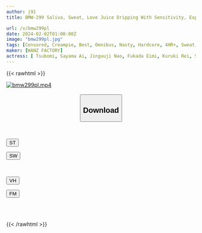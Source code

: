 ```yaml
---
author: j91
title: BMW-299 Saliva, Sweat, Love Juice Dripping With Sensitivity, Explosive Climax Non-stop, 40 Creampie Sex Covered In Sticky Juices

url: /v/bmw299pl
date: 2024-02-02T01:00:00Z
image: "bmw299pl.jpg"
tags: [Censored, Creampie, Best, Omnibus, Nasty, Hardcore, 4HR+, Sweat, Acme · Orgasm	]
maker: [WANZ FACTORY]
actress: [ Tsubomi, Sayama Ai, Jinguuji Nao, Fukada Eimi, Kuruki Rei, Saegusa Chitose ,Satsuki Ena, Kudou Rara, Honda Noeru, Yokomiya Nanami ]
---
```



{{< rawhtml >}}

<div class="video" data-videoid="ab0j40p81wtxYR3">
    <a href="javascript:;">
        <img src="/v/bmw299pl/bmw299pl.jpg" width="WIDTH" height="HEIGHT" alt="bmw299pl.mp4" loading="lazy">
    </a>
</div>

<script type="text/javascript" src="https://j91.asia/asset/on-demand-st.js"></script>

<br>
  <link rel="stylesheet" href="https://j91.asia/asset/bs5.css">
  
  <center>
  <button class="btn btn-primary" type="button" data-bs-toggle="collapse" data-bs-target=".multi-collapse" aria-expanded="false" aria-controls="multiCollapseExample1 multiCollapseExample2"><h2>Download</h2></button></center>
</p>
<div class="row">
  <div class="col">
    <div class="collapse multi-collapse" id="multiCollapseExample1">
      <div class="card card-body">
	      	      <br>
<div class="buttons">  
<p><a href="https://streamtape.to/v/ab0j40p81wtxYR3" target="_blank"><button class="btn-hover color-3"><i class="fa fa-download"></i> ST</button></a></p>
<p><a href="https://flaswish.com/dcl1djr52d36" target="_blank"><button class="btn-hover color-2"><i class="fa fa-download"></i> SW</button></a></p></div>
    </div>
  </div>
</div>
  <div class="col">
    <div class="collapse multi-collapse" id="multiCollapseExample2">
      <div class="card card-body">
	      <br>
<div class="buttons">
<p><a href="javascript:;" target="_blank"><button class="btn-hover color-9"><i class="fa fa-download"></i> VH</button></a></p>
<p><a href="https://filemoon.sx/d/srlb6ftu0hs3" target="_blank"><button class="btn-hover color-8"><i class="fa fa-download"></i> FM</button></a></p></div>
<br><br>
      </div>
    </div>
  </div>
</div>

{{< /rawhtml >}}